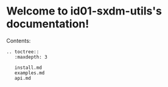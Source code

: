 # Welcome to id01-sxdm-utils's documentation!

Contents:

```{eval-rst}
.. toctree::
   :maxdepth: 3

   install.md
   examples.md
   api.md
``` 


